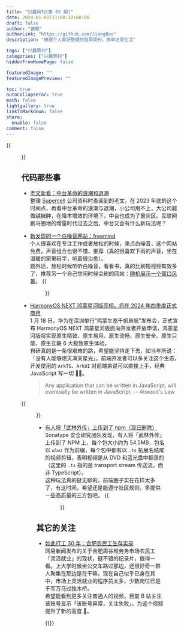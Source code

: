 ```yaml
---
title: "兴趣周刊(第 65 期)"
date: 2024-01-01T11:08:22+08:00
draft: false
author: "酱鲍"
authorLink: "https://github.com/JiangBao"
description: "根据个人爱好整理的每周周刊，简单记录生活"

tags: ["兴趣周刊"]
categories: ["兴趣周刊"]
hiddenFromHomePage: false

featuredImage: ""
featuredImagePreview: ""

toc: true
autoCollapseToc: true
math: false
lightgallery: true
linkToMarkdown: false
share:
  enable: false
comment: false
---
```


<!--more-->
{{<figure src="https://jiangbao-1258001083.cos.ap-shanghai.myqcloud.com/long-live-happiness.jpg" title="不管几岁快乐万岁">}}

## 代码那些事
* [老文新看：中台革命的浪潮和退潮](https://mp.weixin.qq.com/s?__biz=MzIwMDY2NTgwMA==&mid=2247515608&idx=1&sn=a715e81ab7bc379065fdd26ce1bda073&chksm=96fb427fa18ccb6932247a79077a209388d7cca1a44cdcf0674dec55f97776246b8fc9ce79b1#rd)  
整理 [Supercell](https://supercell.com/en/) 公司资料时查阅到的老文，在 2023 年底的这个时间点，再看中台革命的浪潮与退潮，小公司用不上，大公司越做越臃肿，在降本增效的环境下，中台也成为了重灾区。互联网跑马圈地的增量时代过去之后，中台又会有什么新玩法呢？

* [新发现的一个白噪音网站：freemind](https://freemind.fit/)  
个人很喜欢在专注工作或者放松的时候，来点白噪音，这个网站免费，声音组合也很不错，推荐（真的很喜欢下雨的声音，坐在温暖的家里码字，听着很治愈）。  
题外话，放松时候听听白噪音，看看书，真的比刷短视频有效多了，推荐另一个自己空闲时候会刷的网站：[随机展示一个窗口风景](https://www.window-swap.com/)。
{{<figure src="https://jiangbao-1258001083.cos.ap-shanghai.myqcloud.com/freemind.png">}}

* [HarmonyOS NEXT 鸿蒙星河版亮相，将在 2024 年四季度正式商用](https://www.zhihu.com/question/640082968)  
1 月 18 日，华为在深圳举行“鸿蒙生态千帆启航”发布会，正式宣布 HarmonyOS NEXT 鸿蒙星河版面向开发者开放申请，鸿蒙星河版将实现原生精致、原生易用、原生流畅、原生安全、原生只能、原生互联 6 大极致原生体验。  
自研真的是一条很艰难的路，希望能坚持走下去，如当年所说：「没有人能够熄灭满天星光」。前端开发者可以多关注这个生态，开发使用的 `ArkTS`、`ArkUI` 对前端来说可以直接上手，经典 JavaScript 写一切 👍🏻。  
  > Any application that can be written in JavaScript, will eventually be written in JavaScript.
  > -- Atwood's Law

{{<figure src="https://jiangbao-1258001083.cos.ap-shanghai.myqcloud.com/harmonyos-next.png">}}

* [有人将「武林外传」上传到了 npm（现已删除）](https://blog.sonatype.com/npm-flooded-with-748-packages-that-store-movies)  
Sonatype 安全研究团队发现，有人将「武林外传」上传到了 NPM 上，每个包大小约为 54.5MB，包名以 `wlwz` 作为前缀，每个包中都有以 `.ts` 拓展名结尾的视频剪辑，表明视频是从 DVD 和蓝光盘中翻录的（这里的 `.ts` 指的是 transport stream 传送流，而非 TypeScript）。  
这种玩法真的挺无聊的，前端圈子实在花样太多了，有这时间，希望还是能遵守社区规则，多提供一些高质量的三方包吧。
{{<figure src="https://jiangbao-1258001083.cos.ap-shanghai.myqcloud.com/wlwz-npm.jpg">}}

## 其它的关注
* [如此打工 30 年：合肥农民工生存实录](https://www.bilibili.com/video/BV1T64y1J7QV/?spm_id_from=333.1007.tianma.1-1-1.click&vd_source=70b0b39bfddd3071c199c6024bd4563d)  
网易新闻发布的关于合肥周谷堆劳务市场农民工「灵活就业」的现状，挺不错的纪录片，值得一看。上大学时候坐公交车路过那边，还很好奇一群人聚集在那边是在干嘛，现在自己似乎已身在其中，市场上灵活就业的程序员太多，少数岗位已是千军万马过独木桥。  
希望能看到更多关注普通人的视频，目前 B 站关注该账号显示「该账号异常，关注失败」，为这个视频提升了新的高度 🤔。

  {{<bilibili id="BV1T64y1J7QV">}}
